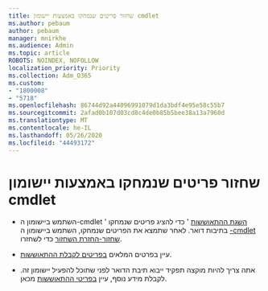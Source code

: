 ```yaml
---
title: שחזור פריטים שנמחקו באמצעות יישומון cmdlet
ms.author: pebaum
author: pebaum
manager: mnirkhe
ms.audience: Admin
ms.topic: article
ROBOTS: NOINDEX, NOFOLLOW
localization_priority: Priority
ms.collection: Adm_O365
ms.custom:
- "1800008"
- "5718"
ms.openlocfilehash: 86744d92a44096991079d1da3bdf4e95e58c55b7
ms.sourcegitcommit: 2afad0b107d03cd8c4de0b85b5bee38a13a7960d
ms.translationtype: MT
ms.contentlocale: he-IL
ms.lasthandoff: 05/26/2020
ms.locfileid: "44493172"
---
```

# <a name="recover-deleted-items-with-cmdlet"></a>שחזור פריטים שנמחקו באמצעות יישומון cmdlet

- השתמש ביישומון ה-cmdlet ' [השגת ההתאוששות](https://docs.microsoft.com/powershell/module/exchange/get-recoverableitems?view=exchange-ps) ' כדי להציג פריטים שנמחקו בתיבות דואר. לאחר שתמצא את הפריטים שנמחקו, השתמש ביישומון ה [-cmdlet שחזור-החזרת השחזור](https://docs.microsoft.com/powershell/module/exchange/Restore-RecoverableItems?view=exchange-ps) כדי לשחזרו.

- עיין בפרטים המלאים [בפריטים לקבלת ההתאוששות](https://docs.microsoft.com/powershell/module/exchange/get-recoverableitems?view=exchange-ps).

- אתה צריך להיות מוקצה תפקיד ייבוא תיבת הדואר לפני שתוכל להפעיל יישומון זה. לקבלת מידע נוסף, עיין [בפריטי ההתאוששות](https://docs.microsoft.com/powershell/module/exchange/get-recoverableitems?view=exchange-ps) מכאן.

